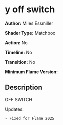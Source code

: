 # y off switch

**Author:** Miles Essmiller

**Shader Type:** Matchbox

**Action:** No

**Timeline:** No

**Transition:** No

**Minimum Flame Version:** 


## Description
OFF SWITCH

Updates:

    - Fixed for Flame 2025

